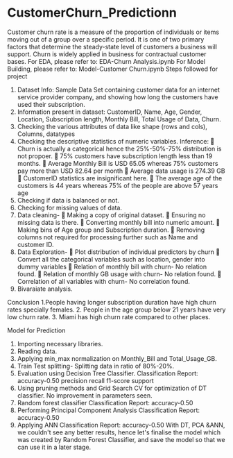 # CustomerChurn_Predictionn
Customer churn rate is a measure of the proportion of individuals or items moving out of a group over a specific period. It is one of two primary factors that determine the steady-state level of customers a business will support. Churn is widely applied in business for contractual customer bases.
For EDA, please refer to: EDA-Churn Analysis.ipynb
For Model Building, please refer to: Model-Customer Churn.ipynb
Steps followed for project
1.	Dataset Info: Sample Data Set containing customer data for an internet service provider company, and showing how long the customers have used their subscription.
2.	Information present in dataset: CustomerID, Name, Age, Gender, Location, Subscription length, Monthly Bill, Total Usage of Data, Churn.
3.	Checking the various attributes of data like shape (rows and cols), Columns, datatypes
4.	 Checking the descriptive statistics of numeric variables.
Inference: 
	Churn is actually a categorical hence the 25%-50%-75% distribution is not propoer.
	75% customers have subscription length less than 19 months.
	Average Monthly Bill is USD 65.05 whereas 75% customers pay more than USD 82.64 per month
	Average data usage is 274.39 GB
	CustomerID statistics are insignificant here.
	The average age of the customers is 44 years whereas 75% of the people are above 57 years age
5.	Checking if data is balanced or not.
 6.	Checking for missing values of data. 
 7.	Data cleaning- 
	Making a copy of original dataset.
	Ensuring no missing data is there. 
	Converting monthly bill into numeric amount.
	Making bins of Age group and Subscription duration. 
	Removing columns not required for processing further such as Name and customer ID. 
8.	Data Exploration-
	Plot distribution of individual predictors by churn
  	Convert all the categorical variables such as location, gender into dummy variables
	Relation of monthly bill with churn- No relation found.
	Relation of monthly GB usage with churn- No relation found.
	Correlation of all variables with churn- No correlation found.
9.	Bivaraiate analysis. 
  
 Conclusion 
1.People having longer subscription duration have high churn rates specially females. 
2. People in the age group below 21 years have very low churn rate. 
3. Miami has high churn rate compared to other places.

Model for Prediction
1.	Importing necessary libraries. 
2.	Reading data.
3.	Applying min_max normalization on Monthly_Bill and Total_Usage_GB.
4.	Train Test splitting- Splitting data in ratio of 80%-20%.
5.	Evaluation using Decision Tree Classifier.
Classification Report: accuracy-0.50 
precision    recall f1-score   support
6.	Using pruning methods and Grid Search CV for optimization of DT classifier.
No improvement in parameters seen. 
7.	Random forest classifier
   Classification Report: accuracy-0.50
8.	Performing Principal Component Analysis 
Classification Report: accuracy-0.50
9.	Applying ANN
Classification Report: accuracy-0.50
With DT, PCA &ANN, we couldn't see any better results, hence let's finalise the model which was created by Random Forest Classifier, and save the model so that we can use it in a later stage. 

